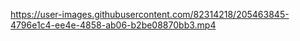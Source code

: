 https://user-images.githubusercontent.com/82314218/205463845-4796e1c4-ee4e-4858-ab06-b2be08870bb3.mp4
